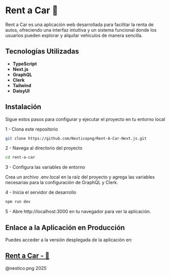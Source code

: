 # Rent a Car 🚗

Rent a Car es una aplicación web desarrollada para facilitar la renta de autos, ofreciendo una interfaz intuitiva y un sistema funcional donde los usuarios pueden explorar y alquilar vehículos de manera sencilla.


## Tecnologías Utilizadas

* __TypeScript__
* __Next.js__
* __GraphQL__
* __Clerk__
* __Tailwind__
* __DaisyUI__


## Instalación
Sigue estos pasos para configurar y ejecutar el proyecto en tu entorno local

1 - Clona este repositorio
```bash
git clone https://github.com/Nesticopng/Rent-A-Car-Next.js.git
```
2 - Navega al directorio del proyecto
```bash
cd rent-a-car
```
3 - Configura las variables de entorno

Crea un archivo .env.local en la raíz del proyecto y agrega las variables necesarias para la configuración de GraphQL y Clerk.

4 - Inicia el servidor de desarrollo
```bash
npm run dev
```

5 - Abre http://localhost:3000 en tu navegador para ver la aplicación.

## Enlace a la Aplicación en Producción

Puedes acceder a la versión desplegada de la aplicación en:

## [Rent a Car - 🚗](https://rent-a-car-next-js.vercel.app/)

@nestico.png 2025
